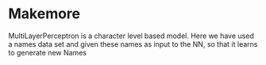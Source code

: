 # Makemore
MultiLayerPerceptron is a character level based model. Here we have used a names data set and given these names as input to the NN, so that it learns to generate new Names
